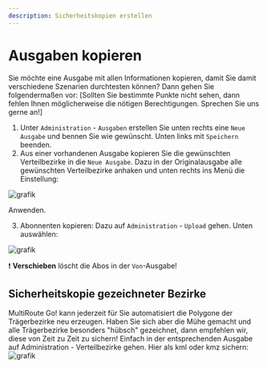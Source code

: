 ```yaml
---
description: Sicherheitskopien erstellen
---
```


# Ausgaben kopieren

Sie möchte eine Ausgabe mit allen Informationen kopieren, damit Sie damit verschiedene Szenarien durchtesten können? Dann gehen Sie folgendermaßen vor:
[Sollten Sie bestimmte Punkte nicht sehen, dann fehlen Ihnen möglicherweise die nötigen Berechtigungen. Sprechen Sie uns gerne an!]

1. Unter ```Administration``` - ```Ausgaben``` erstellen Sie unten rechts eine ```Neue Ausgabe``` und bennen Sie wie gewünscht. Unten links mit ```Speichern``` beenden.
2. Aus einer vorhandenen Ausgabe kopieren Sie die gewünschten Verteilbezirke in die ```Neue Ausgabe```. 
Dazu in der Originalausgabe alle gewünschten Verteilbezirke anhaken und unten rechts ins Menü die Einstellung: 

![grafik](https://github.com/gbconsite/MultiRoute-Go/assets/99329016/506ddd66-5cea-4dcf-8719-236177c5fa9a)

Anwenden.

3. Abonnenten kopieren:
Dazu auf  ```Administration``` - ```Upload``` gehen.
Unten auswählen:

![grafik](https://github.com/gbconsite/MultiRoute-Go/assets/99329016/f57a5343-b242-4a66-ab84-1f31b296d3b3)

❗ **Verschieben** löscht die Abos in der ```Von```-Ausgabe!




## Sicherheitskopie gezeichneter Bezirke

MultiRoute Go! kann jederzeit für Sie automatisiert die Polygone der Trägerbezirke neu erzeugen. Haben Sie sich aber die Mühe gemacht und alle Trägerbezirke besonders "hübsch" gezeichnet, dann empfehlen wir, diese von Zeit zu Zeit zu sichern!
Einfach in der entsprechenden Ausgabe auf Administration - Verteilbezirke gehen. 
Hier als kml oder kmz sichern:
![grafik](https://github.com/gbconsite/MultiRoute-Go/assets/99329016/bb118e97-8e23-4563-958a-e5fab6729276)
